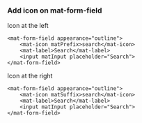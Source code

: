 ### Add icon on mat-form-field

Icon at the left
```
<mat-form-field appearance="outline">
    <mat-icon matPrefix>search</mat-icon>
    <mat-label>Search</mat-label>
    <input matInput placeholder="Search">
</mat-form-field>
```

Icon at the right
```
<mat-form-field appearance="outline">
    <mat-icon matSuffix>search</mat-icon>
    <mat-label>Search</mat-label>
    <input matInput placeholder="Search">
</mat-form-field>
```
